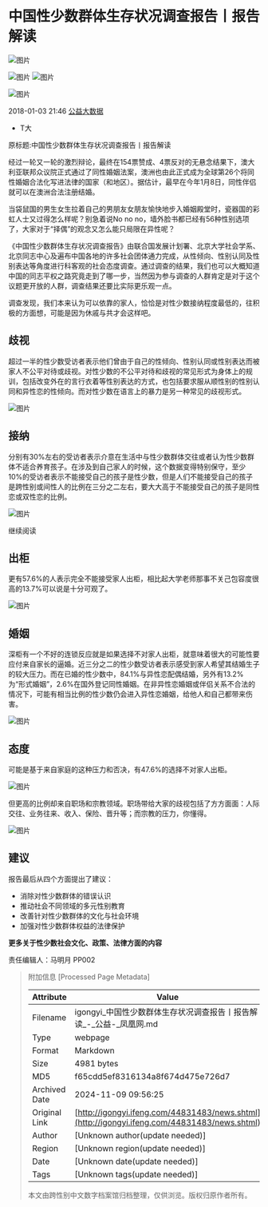 # 中国性少数群体生存状况调查报告丨报告解读

![图片](http://p0.ifengimg.com/fe/iphone_ifeng/images/fenxd_ba2fd33f.png)

![图片](http://p0.ifengimg.com/fe/iphone_ifeng/images/kj_0ae5d66e.png)
![图片](http://p0.ifengimg.com/fe/iphone_ifeng/images/wb_e045b736.png)

![图片](http://p0.ifengimg.com/fe/iphone_ifeng/images/fx2_98804fab.png)

2018-01-03 21:46 [公益大数据](http://mp.weixin.qq.com/s?timestamp=1514992032&src=3&ver=1&signature=xLPCv-qZTmG2XLAzCMv5uAEX0ozvE0s8QXpA1RpwYCss8GmbbhEkqwGnV8q1nmeyP1nq4u9oqw1Vc6ejY-5xES*O4sQU8Rw9Gfw1Ck2DjnQ7h2hHOzQM*uMrUnhQhMwH3s8qJfkgOEf9i*jBgVE93PMr0ZxAqXYw6*xNRGtNNCg=)

- T大

原标题:中国性少数群体生存状况调查报告丨报告解读

经过一轮又一轮的激烈辩论，最终在154票赞成、4票反对的无悬念结果下，澳大利亚联邦众议院正式通过了同性婚姻法案，澳洲也由此正式成为全球第26个将同性婚姻合法化写进法律的国家（和地区）。据估计，最早在今年1月8日，同性伴侣就可以在澳洲合法注册结婚。

当袋鼠国的男生女生拉着自己的男朋友女朋友愉快地步入婚姻殿堂时，瓷器国的彩虹人士又过得怎么样呢？别急着说No no no，墙外脸书都已经有56种性别选项了，大家对于“择偶”的观念又怎么能只局限在异性呢？

《中国性少数群体生存状况调查报告》由联合国发展计划署、北京大学社会学系、北京同志中心及遍布中国各地的许多社会团体通力完成，从性倾向、性别认同及性别表达等角度进行科客观的社会态度调查。通过调查的结果，我们也可以大概知道中国的同志平权之路究竟走到了哪一步，当然因为参与调查的人群肯定是对于这个议题更开放的人群，调查结果还要比实际更乐观一点。

调查发现，我们本来认为可以依靠的家人，恰恰是对性少数接纳程度最低的，往积极的方面想，可能是因为休戚与共才会这样吧。

## 歧视

超过一半的性少数受访者表示他们曾由于自己的性倾向、性别认同或性别表达而被家人不公平对待或歧视。对性少数的不公平对待和歧视的常见形式为身体上的规训，包括改变外在的言行衣着等性别表达的方式，也包括要求服从顺性别的性别认同和异性恋的性倾向。而对性少数在语言上的暴力是另一种常见的歧视形式。

![图片](http://p0.ifengimg.com/pmop/2018/0103/09AA53568031E5F05487A001DD33123478F5BDD1_size37_w1201_h482.png)

## 接纳

分别有30%左右的受访者表示介意在生活中与性少数群体交往或者认为性少数群体不适合养育孩子。在涉及到自己家人的时候，这个数据变得特别保守，至少10%的受访者表示不能接受自己的孩子是性少数，但是人们不能接受自己的孩子是跨性别或间性人的比例在三分之二左右，要大大高于不能接受自己的孩子是同性恋或双性恋的比例。

![图片](http://p0.ifengimg.com/pmop/2018/0103/1ED58C5AB1C60B0077772564217DEDAA3A376954_size66_w1175_h840.jpeg)

继续阅读

## 出柜

更有57.6%的人表示完全不能接受家人出柜，相比起大学老师那事不关己包容度很高的13.7%可以说是十分可观了。

![图片](http://p0.ifengimg.com/pmop/2018/0103/BD288F77C86D2C176F0DF8526DEC4BE0E0C8A615_size59_w1114_h750.jpeg)

## 婚姻

深柜有一个不好的连锁反应就是如果选择不对家人出柜，就意味着很大的可能性要应付来自家长的逼婚。近三分之二的性少数受访者表示感受到家人希望其结婚生子的较大压力。而在已婚的性少数中，84.1%与异性恋配偶结婚，另外有13.2%为“形式婚姻”，2.6%在国外登记同性婚姻。在非异性恋婚姻或伴侣关系不合法的情况下，可能有相当比例的性少数仍会进入异性恋婚姻，给他人和自己都带来伤害。

![图片](http://p0.ifengimg.com/pmop/2018/0103/5AE813F694345494D3D287ABE3942B08576D9F6E_size44_w1088_h705.jpeg)

## 态度

可能是基于来自家庭的这种压力和否决，有47.6%的选择不对家人出柜。

![图片](http://p0.ifengimg.com/pmop/2018/0103/65D56E22083EBB2D3867B45F3D9FEE912089452E_size50_w1056_h655.jpeg)

但更高的比例却来自职场和宗教领域。职场带给大家的歧视包括了方方面面：人际交往、业务往来、收入、保险、晋升等；而宗教的压力，你懂得。

![图片](http://p0.ifengimg.com/pmop/2018/0103/F9B92462CFFBDE135C93C78BD85C6549698D3668_size54_w1381_h207.jpeg)

## 建议

报告最后从四个方面提出了建议：

- 消除对性少数群体的错误认识
- 推动社会不同领域的多元性别教育
- 改善针对性少数群体的文化与社会环境
- 加强对性少数群体权益的法律保护

**更多关于性少数社会文化、政策、法律方面的内容**

责任编辑人：马明月 PP002

> 附加信息 [Processed Page Metadata]
>
> | Attribute       | Value                                  |
> |-----------------|----------------------------------------|
> | Filename        | igongyi_中国性少数群体生存状况调查报告丨报告解读_-_公益-_凤凰网.md                             |
> | Type            | webpage                                 |
> | Format          | Markdown                               |
> | Size            | 4981 bytes                           |
> | MD5             | f65cdd5ef8316134a8f674d475e726d7                                  |
> | Archived Date   | 2024-11-09 09:56:25                             |
> | Original Link   | [http://igongyi.ifeng.com/44831483/news.shtml](http://igongyi.ifeng.com/44831483/news.shtml)                         |
> | Author          | [Unknown author(update needed)]                              |
> | Region          | [Unknown region(update needed)]                              |
> | Date            | [Unknown date(update needed)]                                 |
> | Tags            | [Unknown tags(update needed)]                                 |
>
> 本文由跨性别中文数字档案馆归档整理，仅供浏览。版权归原作者所有。
>